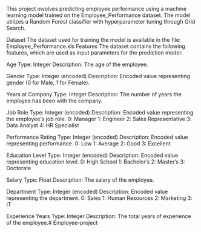 This project involves predicting employee performance using a machine learning model trained on the Employee_Performance dataset. The model utilizes a Random Forest classifier with hyperparameter tuning through Grid Search.

Dataset
The dataset used for training the model is available in the file:
Employee_Performance.xls
Features
The dataset contains the following features, which are used as input parameters for the prediction model:

Age
Type: Integer
Description: The age of the employee.

Gender
Type: Integer (encoded)
Description: Encoded value representing gender (0 for Male, 1 for Female).

Years at Company
Type: Integer
Description: The number of years the employee has been with the company.

Job Role
Type: Integer (encoded)
Description: Encoded value representing the employee's job role.
0: Manager
1: Engineer
2: Sales Representative
3: Data Analyst
4: HR Specialist

Performance Rating
Type: Integer (encoded)
Description: Encoded value representing performance.
0: Low
1: Average
2: Good
3: Excellent

Education Level
Type: Integer (encoded)
Description: Encoded value representing education level.
0: High School
1: Bachelor’s
2: Master’s
3: Doctorate

Salary
Type: Float
Description: The salary of the employee.

Department
Type: Integer (encoded)
Description: Encoded value representing the department.
0: Sales
1: Human Resources
2: Marketing
3: IT

Experience Years
Type: Integer
Description: The total years of experience of the employee.#   E m p l o y e e - p r o j e c t  
 